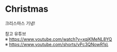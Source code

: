 # Christmas
크리스마스 기녕!

참고 유튜브 <br/>
※ https://www.youtube.com/watch?v=xqjKMeNL8YQ <br/>
※ https://www.youtube.com/shorts/vPc3QNowR1s\ <br/>
